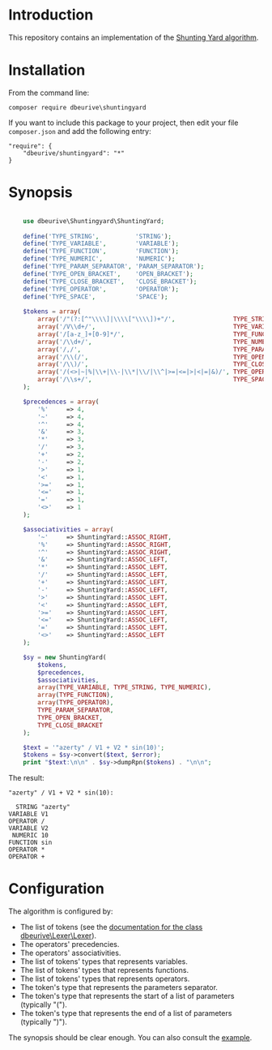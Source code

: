 # Introduction

This repository contains an implementation of the [Shunting Yard algorithm](https://en.wikipedia.org/wiki/Shunting-yard_algorithm).

# Installation

From the command line:

	composer require dbeurive\shuntingyard

If you want to include this package to your project, then edit your file `composer.json` and add the following entry:

	"require": {
    	"dbeurive/shuntingyard": "*"
	}

# Synopsis

```php

	use dbeurive\Shuntingyard\ShuntingYard;
	
	define('TYPE_STRING',          'STRING');
	define('TYPE_VARIABLE',        'VARIABLE');
	define('TYPE_FUNCTION',        'FUNCTION');
	define('TYPE_NUMERIC',         'NUMERIC');
	define('TYPE_PARAM_SEPARATOR', 'PARAM_SEPARATOR');
	define('TYPE_OPEN_BRACKET',    'OPEN_BRACKET');
	define('TYPE_CLOSE_BRACKET',   'CLOSE_BRACKET');
	define('TYPE_OPERATOR',        'OPERATOR');
	define('TYPE_SPACE',           'SPACE');
	
	$tokens = array(
    	array('/"(?:[^"\\\\]|\\\\["\\\\])+"/',                TYPE_STRING),
    	array('/V\\d+/',                                      TYPE_VARIABLE),
    	array('/[a-z_]+[0-9]*/',                              TYPE_FUNCTION),
    	array('/\\d+/',                                       TYPE_NUMERIC),
    	array('/,/',                                          TYPE_PARAM_SEPARATOR),
    	array('/\\(/',                                        TYPE_OPEN_BRACKET),
    	array('/\\)/',                                        TYPE_CLOSE_BRACKET),
    	array('/(<>|~|%|\\+|\\-|\\*|\\/|\\^|>=|<=|>|<|=|&)/', TYPE_OPERATOR),
    	array('/\\s+/',                                       TYPE_SPACE, function(array $m) { return null; })
	);

	$precedences = array(
    	'%'     => 4,
    	'~'     => 4,
    	'^'     => 4,
    	'&'     => 3,
    	'*'     => 3,
    	'/'     => 3,
    	'+'     => 2,
    	'-'     => 2,
    	'>'     => 1,
    	'<'     => 1,
    	'>='    => 1,
    	'<='    => 1,
    	'='     => 1,
    	'<>'    => 1
	);

	$associativities = array(
    	'~'     => ShuntingYard::ASSOC_RIGHT,
    	'%'     => ShuntingYard::ASSOC_RIGHT,
    	'^'     => ShuntingYard::ASSOC_RIGHT,
    	'&'     => ShuntingYard::ASSOC_LEFT,
    	'*'     => ShuntingYard::ASSOC_LEFT,
    	'/'     => ShuntingYard::ASSOC_LEFT,
    	'+'     => ShuntingYard::ASSOC_LEFT,
    	'-'     => ShuntingYard::ASSOC_LEFT,
    	'>'     => ShuntingYard::ASSOC_LEFT,
    	'<'     => ShuntingYard::ASSOC_LEFT,
    	'>='    => ShuntingYard::ASSOC_LEFT,
    	'<='    => ShuntingYard::ASSOC_LEFT,
    	'='     => ShuntingYard::ASSOC_LEFT,
    	'<>'    => ShuntingYard::ASSOC_LEFT
	);

	$sy = new ShuntingYard(
    	$tokens,
    	$precedences,
    	$associativities,
    	array(TYPE_VARIABLE, TYPE_STRING, TYPE_NUMERIC),
    	array(TYPE_FUNCTION),
    	array(TYPE_OPERATOR),
    	TYPE_PARAM_SEPARATOR,
    	TYPE_OPEN_BRACKET,
    	TYPE_CLOSE_BRACKET
	);

	$text = '"azerty" / V1 + V2 * sin(10)';
	$tokens = $sy->convert($text, $error);
	print "$text:\n\n" . $sy->dumpRpn($tokens) . "\n\n";
```

The result:

	"azerty" / V1 + V2 * sin(10):
	
	  STRING "azerty"
	VARIABLE V1
	OPERATOR /
	VARIABLE V2
	 NUMERIC 10
	FUNCTION sin
	OPERATOR *
	OPERATOR +

# Configuration

The algorithm is configured by:

* The list of tokens (see the [documentation for the class dbeurive\Lexer\Lexer](https://github.com/dbeurive/lexer/blob/master/README.md)).
* The operators' precedencies.
* The operators' associativities.
* The list of tokens' types that represents variables.
* The list of tokens' types that represents functions.
* The list of tokens' types that represents operators.
* The token's type that represents the parameters separator.
* The token's type that represents the start of a list of parameters (typically "(").
* The token's type that represents the end of a list of parameters (typically ")").

The synopsis should be clear enough. You can also consult the [example](examples/example.php).


